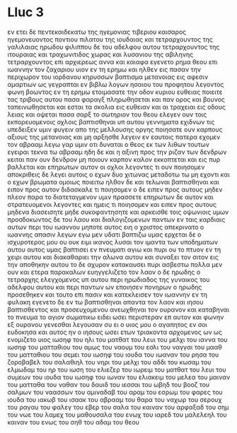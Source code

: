 # Lluc 3
εν ετει δε πεντεκαιδεκατω της ηγεμονιας τιβεριου καισαρος ηγεμονευοντος ποντιου πιλατου της ιουδαιας και τετραρχουντος της γαλιλαιας ηρωδου φιλιππου δε του αδελφου αυτου τετραρχουντος της ιτουραιας και τραχωνιτιδος χωρας και λυσανιου της αβιληνης τετραρχουντος
επι αρχιερεως αννα και καιαφα εγενετο ρημα θεου επι ιωαννην τον ζαχαριου υιον εν τη ερημω
και ηλθεν εις πασαν την περιχωρον του ιορδανου κηρυσσων βαπτισμα μετανοιας εις αφεσιν αμαρτιων
ως γεγραπται εν βιβλω λογων ησαιου του προφητου λεγοντος φωνη βοωντος εν τη ερημω ετοιμασατε την οδον κυριου ευθειας ποιειτε τας τριβους αυτου
πασα φαραγξ πληρωθησεται και παν ορος και βουνος ταπεινωθησεται και εσται τα σκολια εις ευθειαν και αι τραχειαι εις οδους λειας
και οψεται πασα σαρξ το σωτηριον του θεου
ελεγεν ουν τοις εκπορευομενοις οχλοις βαπτισθηναι υπ αυτου γεννηματα εχιδνων τις υπεδειξεν υμιν φυγειν απο της μελλουσης οργης
ποιησατε ουν καρπους αξιους της μετανοιας και μη αρξησθε λεγειν εν εαυτοις πατερα εχομεν τον αβρααμ λεγω γαρ υμιν οτι δυναται ο θεος εκ των λιθων τουτων εγειραι τεκνα τω αβρααμ
ηδη δε και η αξινη προς την ριζαν των δενδρων κειται παν ουν δενδρον μη ποιουν καρπον καλον εκκοπτεται και εις πυρ βαλλεται
και επηρωτων αυτον οι οχλοι λεγοντες τι ουν ποιησομεν
αποκριθεις δε λεγει αυτοις ο εχων δυο χιτωνας μεταδοτω τω μη εχοντι και ο εχων βρωματα ομοιως ποιειτω
ηλθον δε και τελωναι βαπτισθηναι και ειπον προς αυτον διδασκαλε τι ποιησομεν
ο δε ειπεν προς αυτους μηδεν πλεον παρα το διατεταγμενον υμιν πρασσετε
επηρωτων δε αυτον και στρατευομενοι λεγοντες και ημεις τι ποιησομεν και ειπεν προς αυτους μηδενα διασεισητε μηδε συκοφαντησητε και αρκεισθε τοις οψωνιοις υμων
προσδοκωντος δε του λαου και διαλογιζομενων παντων εν ταις καρδιαις αυτων περι του ιωαννου μηποτε αυτος ειη ο χριστος
απεκρινατο ο ιωαννης απασιν λεγων εγω μεν υδατι βαπτιζω υμας ερχεται δε ο ισχυροτερος μου ου ουκ ειμι ικανος λυσαι τον ιμαντα των υποδηματων αυτου αυτος υμας βαπτισει εν πνευματι αγιω και πυρι
ου το πτυον εν τη χειρι αυτου και διακαθαριει την αλωνα αυτου και συναξει τον σιτον εις την αποθηκην αυτου το δε αχυρον κατακαυσει πυρι ασβεστω
πολλα μεν ουν και ετερα παρακαλων ευηγγελιζετο τον λαον
ο δε ηρωδης ο τετραρχης ελεγχομενος υπ αυτου περι ηρωδιαδος της γυναικος του αδελφου αυτου και περι παντων ων εποιησεν πονηρων ο ηρωδης
προσεθηκεν και τουτο επι πασιν και κατεκλεισεν τον ιωαννην εν τη φυλακη
εγενετο δε εν τω βαπτισθηναι απαντα τον λαον και ιησου βαπτισθεντος και προσευχομενου ανεωχθηναι τον ουρανον
και καταβηναι το πνευμα το αγιον σωματικω ειδει ωσει περιστεραν επ αυτον και φωνην εξ ουρανου γενεσθαι λεγουσαν συ ει ο υιος μου ο αγαπητος εν σοι ευδοκησα
και αυτος ην ο ιησους ωσει ετων τριακοντα αρχομενος ων ως ενομιζετο υιος ιωσηφ του ηλι
του ματθατ του λευι του μελχι του ιαννα του ιωσηφ
του ματταθιου του αμως του ναουμ του εσλι του ναγγαι
του μααθ του ματταθιου του σεμει του ιωσηφ του ιουδα
του ιωαναν του ρησα του ζοροβαβελ του σαλαθιηλ του νηρι
του μελχι του αδδι του κωσαμ του ελμωδαμ του ηρ
του ιωση του ελιεζερ του ιωρειμ του ματθατ του λευι
του συμεων του ιουδα του ιωσηφ του ιωναν του ελιακειμ
του μελεα του μαιναν του ματταθα του ναθαν του δαυιδ
του ιεσσαι του ωβηδ του βοοζ του σαλμων του ναασσων
του αμιναδαβ του αραμ του εσρωμ του φαρες του ιουδα
του ιακωβ του ισαακ του αβρααμ του θαρα του ναχωρ
του σερουχ του ραγαυ του φαλεγ του εβερ του σαλα
του καιναν του αρφαξαδ του σημ του νωε του λαμεχ
του μαθουσαλα του ενωχ του ιαρεδ του μαλελεηλ του καιναν
του ενως του σηθ του αδαμ του θεου
